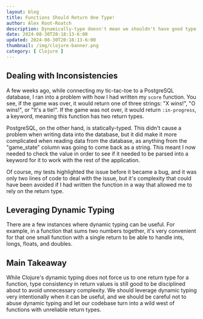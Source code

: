 ```yaml
---
layout: blog
title: Functions Should Return One Type!
author: Alex Root-Roatch
description: Dynamically-type doesn't mean we shouldn't have good type discipline
date: 2024-08-30T20:18:13-6:00
updated: 2024-08-30T20:18:13-6:00
thumbnail: /img/clojure-banner.png
category: [ Clojure ]
---
```


## Dealing with Inconsistencies

A few weeks ago, while connecting my tic-tac-toe to a PostgreSQL database, I ran into a problem with how I had written my `score` function. You see, if the game was over, it would return one of three strings: "X wins!", "O wins!", or "It's a tie!". If the game was not over, it would return `:in-progress`, a keyword, meaning this function has two return types. 

PostgreSQL, on the other hand, is statically-typed. This didn't cause a problem when writing data into the database, but it did make it more complicated when reading data from the database, as anything from the "game_state" column was going to come back as a string. This meant I now needed to check the value in order to see if it needed to be parsed into a keyword for it to work with the rest of the application. 

Of course, my tests highlighted the issue before it became a bug, and it was only two lines of code to deal with the issue, but it's complexity that could have been avoided if I had written the function in a way that allowed me to rely on the return type. 

## Leveraging Dynamic Typing

There are a few instances where dynamic typing can be useful. For example, in a function that sums two numbers together, it's very convenient for that one small function with a single return to be able to handle ints, longs, floats, and doubles. 

## Main Takeaway

While Clojure's dynamic typing does not force us to one return type for a function, type consistency in return values is still good to be disciplined about to avoid unnecessary complexity. We should leverage dynamic typing very intentionally when it can be useful, and we should be careful not to abuse dynamic typing and let our codebase turn into a wild west of functions with unreliable return types. 

